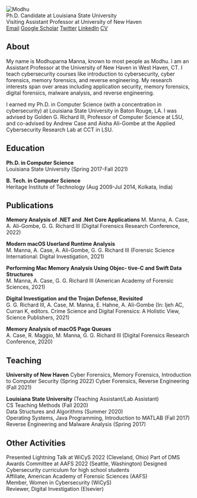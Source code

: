 ![Modhu](https://user-images.githubusercontent.com/29296313/129455170-0f8426fe-e1fb-427a-a78f-e651860913be.jpeg)  
Ph.D. Candidate at Louisiana State University  
Visiting Assistant Professor at University of New Haven  
[Email](mailto:modhuparnamanna10@gmail.com) [Google Scholar](https://scholar.google.com/citations?hl=en&user=eIamwJUAAAAJ) [Twitter](https://twitter.com/modhuparna) [LinkedIn](https://linkedin.com/in/modhuparna-manna-5217b035) [CV](https://github.com/Modhuparna/Modhuparna.github.io/blob/main/currentCV.docx)  
<!-- 
![Modhu](https://user-images.githubusercontent.com/29296313/129455170-0f8426fe-e1fb-427a-a78f-e651860913be.jpeg)   
[Email](mailto:modhuparnamanna10@gmail.com)  
[Google Scholar](https://scholar.google.com/citations?hl=en&user=eIamwJUAAAAJ)  
[Twitter](https://twitter.com/modhuparna)  
[LinkedIn](https://linkedin.com/in/modhuparna-manna-5217b035)  
[CV](https://github.com/Modhuparna/Modhuparna.github.io/blob/main/currentCV.docx)   -->

## About 
My name is Modhuparna Manna, known to most people as Modhu. I am an Assistant Professor at the University of New Haven in West Haven, CT. I teach cybersecurity courses like introduction to cybersecurity, cyber forensics, memory forensics, and reverse engineering. My research interests span over areas including application security, memory forensics, digital forensics, malware analysis, and reverse engineering. 

I earned my Ph.D. in Computer Science (with a concentration in cybersecurity) at Louisiana State University in Baton Rouge, LA. I was advised by Golden G. Richard III, Professor of Computer Science at LSU, and co-advised by Andrew Case and Aisha Ali-Gombe at the Applied Cybersecurity Research Lab at CCT in LSU. &nbsp;  
 

## Education
**Ph.D. in Computer Science** &nbsp;  
Louisiana State University (Spring 2017-Fall 2021)

**B. Tech. in Computer Science** &nbsp;   
Heritage Institute of Technology (Aug 2009-Jul 2014, Kolkata, India)

## Publications
**Memory Analysis of .NET and .Net Core Applications**
M. Manna, A. Case, A. Ali-Gombe, G. G. Richard III (Digital Forensics Research Conference, 2022)

**Modern macOS Userland Runtime Analysis**  
M. Manna, A. Case, A. Ali-Gombe, G. G. Richard III (Forensic Science International: Digital Investigation, 2021)

**Performing Mac Memory Analysis Using Objec- tive-C and Swift Data Structures**  
M. Manna, A. Case, G. G. Richard III (American Academy of Forensic Sciences, 2021)

**Digital Investigation and the Trojan Defense, Revisited**  
G. G. Richard III, A. Case, M. Manna, E. Hahne, A. Ali-Gombe (In: Ijeh AC, Curran K, editors. Crime Science and Digital Forensics: A Holistic View, Science Publishers, 2021)

**Memory Analysis of macOS Page Queues**  
A. Case, R. Maggio, M. Manna, G. G. Richard III (Digital Forensics Research Conference, 2020)

## Teaching

**University of New Haven** 
Cyber Forensics, Memory Forensics, Introduction to Computer Security (Spring 2022)
Cyber Forensics, Reverse Engineering (Fall 2021)

**Louisiana State University** (Teaching Assistant/Lab Assistant)  
CS Teaching Methods (Fall 2020)  
Data Structures and Algorithms (Summer 2020)  
Operating Systems, Java Programming, Introduction to MATLAB (Fall 2017)  
Reverse Engineering and Malware Analysis (Spring 2017)  
 
## Other Activities 
Presented Lightning Talk at WiCyS 2022 (Cleveland, Ohio)
Part of DMS Awards Committee at AAFS 2022 (Seattle, Washington)
Designed Cybersecurity curriculum for high school students  
Affiliate, American Academy of Forensic Sciences (AAFS)  
Member, Women in Cybersecurity (WiCyS)  
Reviewer, Digital Investigation (Elsevier)

